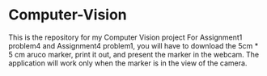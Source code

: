 # Computer-Vision
This is the repository for my Computer Vision project
For Assignment1 problem4 and Assignment4 problem1, you will have to download the 5cm * 5 cm aruco marker, print it out, and present the marker in the webcam. The application will work only when the marker is in the view of the camera. 
